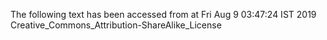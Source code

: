 The following text has been accessed from at Fri Aug 9 03:47:24 IST 2019
Creative_Commons_Attribution-ShareAlike_License

